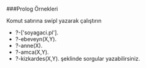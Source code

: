 ###Prolog Örnekleri

Komut satırına swipl yazarak çalıştırın
- ?-['soyagaci.pl'].
- ?-ebeveyn(X,Y). 
- ?-anne(X).
- ?-amca(X,Y). 
- ?-kizkardes(X,Y).
şeklinde sorgular yazabilirsiniz.



